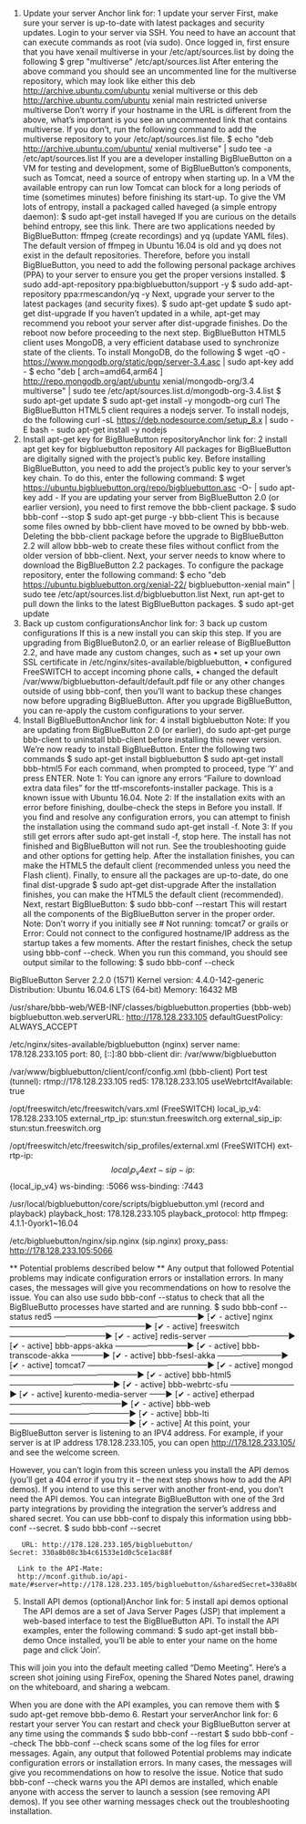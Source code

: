 1. Update your server Anchor link for: 1 update your server
First, make sure your server is up-to-date with latest packages and security updates.
Login to your server via SSH. You need to have an account that can execute commands as root (via sudo). Once logged in, first ensure that you have xenail multiverse in your /etc/apt/sources.list by doing the following
$ grep "multiverse" /etc/apt/sources.list
After entering the above command you should see an uncommented line for the multiverse repository, which may look like either this
deb http://archive.ubuntu.com/ubuntu xenial multiverse
or this
deb http://archive.ubuntu.com/ubuntu xenial main restricted universe multiverse
Don’t worry if your hostname in the URL is different from the above, what’s important is you see an uncommented link that contains multiverse. If you don’t, run the following command to add the multiverse repository to your /etc/apt/sources.list file.
$ echo "deb http://archive.ubuntu.com/ubuntu/ xenial multiverse" | sudo tee -a /etc/apt/sources.list
If you are a developer installing BigBlueButton on a VM for testing and development, some of BigBlueButton’s components, such as Tomcat, need a source of entropy when starting up. In a VM the available entropy can run low Tomcat can block for a long periods of time (sometimes minutes) before finishing its start-up. To give the VM lots of entropy, install a packaged called haveged (a simple entropy daemon):
$ sudo apt-get install haveged
If you are curious on the details behind entropy, see this link.
There are two applications needed by BigBlueButton: ffmpeg (create recordings) and yq (update YAML files). The default version of ffmpeg in Ubuntu 16.04 is old and yq does not exist in the default repositories. Therefore, before you install BigBlueButton, you need to add the following personal package archives (PPA) to your server to ensure you get the proper versions installed.
$ sudo add-apt-repository ppa:bigbluebutton/support -y
$ sudo add-apt-repository ppa:rmescandon/yq -y
Next, upgrade your server to the latest packages (and security fixes).
$ sudo apt-get update
$ sudo apt-get dist-upgrade
If you haven’t updated in a while, apt-get may recommend you reboot your server after dist-upgrade finishes. Do the reboot now before proceeding to the next step.
BigBlueButton HTML5 client uses MongoDB, a very efficient database used to synchronize state of the clients. To install MongoDB, do the following
$ wget -qO - https://www.mongodb.org/static/pgp/server-3.4.asc | sudo apt-key add -
$ echo "deb [ arch=amd64,arm64 ] http://repo.mongodb.org/apt/ubuntu xenial/mongodb-org/3.4 multiverse" | sudo tee /etc/apt/sources.list.d/mongodb-org-3.4.list
$ sudo apt-get update
$ sudo apt-get install -y mongodb-org curl
The BigBlueButton HTML5 client requires a nodejs server. To install nodejs, do the following
curl -sL https://deb.nodesource.com/setup_8.x | sudo -E bash -
sudo apt-get install -y nodejs
2. Install apt-get key for BigBlueButton repositoryAnchor link for: 2 install apt get key for bigbluebutton repository
All packages for BigBlueButton are digitally signed with the project’s public key. Before installing BigBlueButton, you need to add the project’s public key to your server’s key chain. To do this, enter the following command:
$ wget https://ubuntu.bigbluebutton.org/repo/bigbluebutton.asc -O- | sudo apt-key add -
If you are updating your server from BigBlueButton 2.0 (or earlier version), you need to first remove the bbb-client package.
$ sudo bbb-conf --stop
$ sudo apt-get purge -y bbb-client
This is because some files owned by bbb-client have moved to be owned by bbb-web. Deleting the bbb-client package before the upgrade to BigBlueButton 2.2 will allow bbb-web to create these files without conflict from the older version of bbb-client.
Next, your server needs to know where to download the BigBlueButton 2.2 packages. To configure the package repository, enter the following command:
$ echo "deb https://ubuntu.bigbluebutton.org/xenial-22/ bigbluebutton-xenial main" | sudo tee /etc/apt/sources.list.d/bigbluebutton.list
Next, run apt-get to pull down the links to the latest BigBlueButton packages.
$ sudo apt-get update
3. Back up custom configurationsAnchor link for: 3 back up custom configurations
If this is a new install you can skip this step.
If you are upgrading from BigBlueButon2.0, or an earlier release of BigBlueButton 2.2, and have made any custom changes, such as
•	set up your own SSL certificate in /etc/nginx/sites-available/bigbluebutton,
•	configured FreeSWITCH to accept incoming phone calls,
•	changed the default /var/www/bigbluebutton-default/default.pdf file
or any other changes outside of using bbb-conf, then you’ll want to backup these changes now before upgrading BigBlueButton. After you upgrade BigBlueButton, you can re-apply the custom configurations to your server.
4. Install BigBlueButtonAnchor link for: 4 install bigbluebutton
Note: If you are updating from BigBlueButton 2.0 (or earlier), do sudo apt-get purge bbb-client to uninstall bbb-client before installing this newer version.
We’re now ready to install BigBlueButton. Enter the following two commands
$ sudo apt-get install bigbluebutton
$ sudo apt-get install bbb-html5
For each command, when prompted to proceed, type ‘Y’ and press ENTER.
Note 1: You can ignore any errors “Failure to download extra data files” for the ttf-mscorefonts-installer package. This is a known issue with Ubuntu 16.04.
Note 2: If the installation exits with an error before finishing, doulbe-check the steps in Before you install. If you find and resolve any configuration errors, you can attempt to finish the installation using the command sudo apt-get install -f.
Note 3: If you still get errors after sudo apt-get install -f, stop here. The install has not finished and BigBlueButton will not run. See the troubleshooting guide and other options for getting help.
After the installation finishes, you can make the HTML5 the default client (recommended unless you need the Flash client).
Finally, to ensure all the packages are up-to-date, do one final dist-upgrade
$ sudo apt-get dist-upgrade
After the installation finishes, you can make the HTML5 the default client (recommended).
Next, restart BigBlueButton:
$ sudo bbb-conf --restart
This will restart all the components of the BigBlueButton server in the proper order. Note: Don’t worry if you initially see # Not running: tomcat7 or grails or Error: Could not connect to the configured hostname/IP address as the startup takes a few moments.
After the restart finishes, check the setup using bbb-conf --check. When you run this command, you should see output similar to the following:
$ sudo bbb-conf --check

BigBlueButton Server 2.2.0 (1571)
                    Kernel version: 4.4.0-142-generic
                      Distribution: Ubuntu 16.04.6 LTS (64-bit)
                            Memory: 16432 MB

/usr/share/bbb-web/WEB-INF/classes/bigbluebutton.properties (bbb-web)
       bigbluebutton.web.serverURL: http://178.128.233.105
                defaultGuestPolicy: ALWAYS_ACCEPT

/etc/nginx/sites-available/bigbluebutton (nginx)
                       server name: 178.128.233.105
                              port: 80, [::]:80
                    bbb-client dir: /var/www/bigbluebutton

/var/www/bigbluebutton/client/conf/config.xml (bbb-client)
                Port test (tunnel): rtmp://178.128.233.105
                              red5: 178.128.233.105
              useWebrtcIfAvailable: true

/opt/freeswitch/etc/freeswitch/vars.xml (FreeSWITCH)
                       local_ip_v4: 178.128.233.105
                   external_rtp_ip: stun:stun.freeswitch.org
                   external_sip_ip: stun:stun.freeswitch.org

/opt/freeswitch/etc/freeswitch/sip_profiles/external.xml (FreeSWITCH)
                        ext-rtp-ip: $${local_ip_v4}
                        ext-sip-ip: $${local_ip_v4}
                        ws-binding: :5066
                       wss-binding: :7443

/usr/local/bigbluebutton/core/scripts/bigbluebutton.yml (record and playback)
                     playback_host: 178.128.233.105
                 playback_protocol: http
                            ffmpeg: 4.1.1-0york1~16.04

/etc/bigbluebutton/nginx/sip.nginx (sip.nginx)
                        proxy_pass: http://178.128.233.105:5066


** Potential problems described below **
Any output that followed Potential problems may indicate configuration errors or installation errors. In many cases, the messages will give you recommendations on how to resolve the issue.
You can also use sudo bbb-conf --status to check that all the BigBlueButto processes have started and are running.
$ sudo bbb-conf --status
red5 ——————————————————► [✔ - active]
nginx —————————————————► [✔ - active]
freeswitch ————————————► [✔ - active]
redis-server ——————————► [✔ - active]
bbb-apps-akka —————————► [✔ - active]
bbb-transcode-akka ————► [✔ - active]
bbb-fsesl-akka ————————► [✔ - active]
tomcat7 ———————————————► [✔ - active]
mongod ————————————————► [✔ - active]
bbb-html5 —————————————► [✔ - active]
bbb-webrtc-sfu ————————► [✔ - active]
kurento-media-server ——► [✔ - active]
etherpad ——————————————► [✔ - active]
bbb-web ———————————————► [✔ - active]
bbb-lti ———————————————► [✔ - active]
At this point, your BigBlueButton server is listening to an IPV4 address. For example, if your server is at IP address 178.128.233.105, you can open http://178.128.233.105/ and see the welcome screen.
 
However, you can’t login from this screen unless you install the API demos (you’ll get a 404 error if you try it – the next step shows how to add the API demos).
If you intend to use this server with another front-end, you don’t need the API demos. You can integrate BigBlueButton with one of the 3rd party integrations by providing the integration the server’s address and shared secret. You can use bbb-conf to dispaly this information using bbb-conf --secret.
$ sudo bbb-conf --secret

       URL: http://178.128.233.105/bigbluebutton/
    Secret: 330a8b08c3b4c61533e1d0c5ce1ac88f

      Link to the API-Mate:
      http://mconf.github.io/api-mate/#server=http://178.128.233.105/bigbluebutton/&sharedSecret=330a8b08c3b4c61533e1d0c5ce1ac88f
5. Install API demos (optional)Anchor link for: 5 install api demos optional
The API demos are a set of Java Server Pages (JSP) that implement a web-based interface to test the BigBlueButton API.
To install the API examples, enter the following command:
$ sudo apt-get install bbb-demo
Once installed, you’ll be able to enter your name on the home page and click ‘Join’.
 
This will join you into the default meeting called “Demo Meeting”. Here’s a screen shot joining using FireFox, opening the Shared Notes panel, drawing on the whiteboard, and sharing a webcam.
 
When you are done with the API examples, you can remove them with
$ sudo apt-get remove bbb-demo
6. Restart your serverAnchor link for: 6 restart your server
You can restart and check your BigBlueButton server at any time using the commands
$ sudo bbb-conf --restart
$ sudo bbb-conf --check
The bbb-conf --check scans some of the log files for error messages. Again, any output that followed Potential problems may indicate configuration errors or installation errors. In many cases, the messages will give you recommendations on how to resolve the issue.
Notice that sudo bbb-conf --check warns you the API demos are installed, which enable anyone with access the server to launch a session (see removing API demos).
If you see other warning messages check out the troubleshooting installation.

